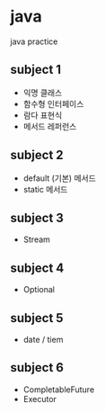 # java
java practice

## subject 1
- 익명 클래스
- 함수형 인터페이스
- 람다 표현식
- 메서드 레퍼런스

## subject 2
- default (기본) 메서드
- static 메서드

## subject 3
- Stream

## subject 4
- Optional

## subject 5
- date / tiem

## subject 6
- CompletableFuture
- Executor
